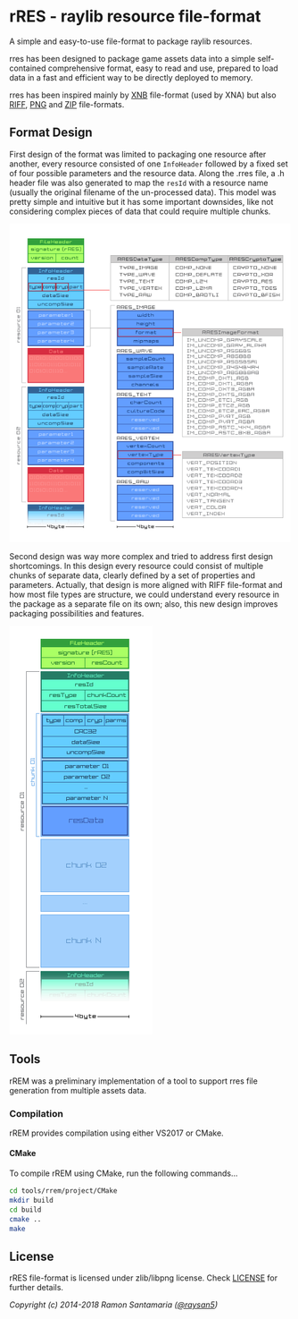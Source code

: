 # rRES - raylib resource file-format
A simple and easy-to-use file-format to package raylib resources.

rres has been designed to package game assets data into a simple self-contained comprehensive format, easy to read and use, prepared to load data in a fast and efficient way to be directly deployed to memory.

rres has been inspired mainly by [XNB](http://xbox.create.msdn.com/en-US/sample/xnb_format) file-format (used by XNA) but also [RIFF](https://en.wikipedia.org/wiki/Resource_Interchange_File_Format), [PNG](https://en.wikipedia.org/wiki/Portable_Network_Graphics) and [ZIP](https://en.wikipedia.org/wiki/Zip_(file_format)) file-formats.

## Format Design

First design of the format was limited to packaging one resource after another, every resource consisted of one `InfoHeader` followed by a fixed set of four possible parameters and the resource data. Along the .rres file, a .h header file was also generated to map the `resId` with a resource name (usually the original filename of the un-processed data). This model was pretty simple and intuitive but it has some important downsides, like not considering complex pieces of data that could require multiple chunks.

![rres first design](design/rres_file_format_REV0.png)

Second design was way more complex and tried to address first design shortcomings. In this design every resource could consist of multiple chunks of separate data, clearly defined by a set of properties and parameters. Actually, that design is more aligned with RIFF file-format and how most file types are structure, we could understand every resource in the package as a separate file on its own; also, this new design improves packaging possibilities and features.

![rres second design](design/rres_file_format_REV2.png)

## Tools

rREM was a preliminary implementation of a tool to support rres file generation from multiple assets data.

### Compilation

rREM provides compilation using either VS2017 or CMake.

#### CMake

To compile rREM using CMake, run the following commands...

``` bash
cd tools/rrem/project/CMake
mkdir build
cd build
cmake ..
make
```

## License

rRES file-format is licensed under zlib/libpng license. Check [LICENSE](LICENSE) for further details.

*Copyright (c) 2014-2018 Ramon Santamaria ([@raysan5](https://twitter.com/raysan5))*
